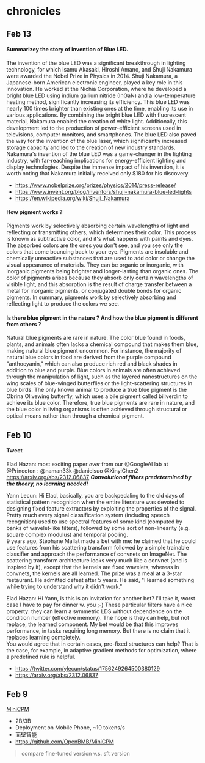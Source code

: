 # chronicles

## Feb 13

#### Summarizey the story of invention of Blue LED.

The invention of the blue LED was a significant breakthrough in lighting technology, for which Isamu Akasaki, Hiroshi Amano, and Shuji Nakamura were awarded the Nobel Prize in Physics in 2014. Shuji Nakamura, a Japanese-born American electronic engineer, played a key role in this innovation. He worked at the Nichia Corporation, where he developed a bright blue LED using indium gallium nitride (InGaN) and a low-temperature heating method, significantly increasing its efficiency. This blue LED was nearly 100 times brighter than existing ones at the time, enabling its use in various applications. By combining the bright blue LED with fluorescent material, Nakamura enabled the creation of white light. Additionally, this development led to the production of power-efficient screens used in televisions, computer monitors, and smartphones. The blue LED also paved the way for the invention of the blue laser, which significantly increased storage capacity and led to the creation of new industry standards.  Nakamura's invention of the blue LED was a game-changer in the lighting industry, with far-reaching implications for energy-efficient lighting and display technologies. Despite the immense impact of his invention, it is worth noting that Nakamura initially received only $180 for his discovery.

* https://www.nobelprize.org/prizes/physics/2014/press-release/
* https://www.invent.org/blog/inventors/shuji-nakamura-blue-led-lights
* https://en.wikipedia.org/wiki/Shuji_Nakamura

#### How pigment works ?

Pigments work by selectively absorbing certain wavelengths of light and reflecting or transmitting others, which determines their color. This process is known as subtractive color, and it's what happens with paints and dyes. The absorbed colors are the ones you don't see, and you see only the colors that come bouncing back to your eye. Pigments are insoluble and chemically unreactive substances that are used to add color or change the visual appearance of materials. They can be organic or inorganic, with inorganic pigments being brighter and longer-lasting than organic ones. The color of pigments arises because they absorb only certain wavelengths of visible light, and this absorption is the result of charge transfer between a metal for inorganic pigments, or conjugated double bonds for organic pigments. In summary, pigments work by selectively absorbing and reflecting light to produce the colors we see.

#### Is there blue pigment in the nature ? And how the blue pigment is different from others ?

Natural blue pigments are rare in nature. The color blue found in foods, plants, and animals often lacks a chemical compound that makes them blue, making natural blue pigment uncommon. For instance, the majority of natural blue colors in food are derived from the purple compound "anthocyanin," which can also produce rich red and black shades in addition to blue and purple. Blue colors in animals are often achieved through the manipulation of light, such as the layered nanostructures on the wing scales of blue-winged butterflies or the light-scattering structures in blue birds. The only known animal to produce a true blue pigment is the Obrina Olivewing butterfly, which uses a bile pigment called biliverdin to achieve its blue color. Therefore, true blue pigments are rare in nature, and the blue color in living organisms is often achieved through structural or optical means rather than through a chemical pigment.

## Feb 10

#### Tweet

Elad Hazan: 
most exciting paper *ever* from our @GoogleAI lab at @Princeton : @naman33k @danielsuo @XinyiChen2 https://arxiv.org/abs/2312.06837
***Convolutional filters predetermined by the theory, no learning needed!***

Yann Lecun:
Hi Elad, basically, you are backpedaling to the old days of statistical pattern recognition when the entire literature was devoted to designing fixed feature extractors by exploiting the properties of the signal.  
Pretty much every signal classification system (including speech recognition) used to use spectral features of some kind (computed by banks of wavelet-like filters), followed by some sort of non-linearity (e.g. square complex modulus) and temporal pooling.  
9 years ago, Stéphane Mallat made a bet with me: he claimed that he could use features from his scattering transform followed by a simple trainable classifier and approach the performance of convnets on ImageNet.
The scattering transform architecture looks very much like a convnet (and is inspired by it), except that the kernels are fixed wavelets, whereas in convnets, the kernels are all learned.
The prize was a meal at a 3-star restaurant.
He admitted defeat after 5 years.
He said, "I learned something while trying to understand why it didn't work."

Elad Hazan: 
Hi Yann, is this is an invitation for another bet? I'll take it, worst case I have to pay for dinner w. you ;-) 
These particular filters have a nice property: they can learn a symmetric LDS without dependence on the condition number (effective memory).
The hope is they can help, but not replace, the learned component. My bet would be that this improves performance, in tasks requiring long memory. But there is no claim that it replaces learning completely.  
You would agree that in certain cases, pre-fixed structures can help? That is the case, for example, in adaptive gradient methods for optimization, where a predefined rule is helpful.

* https://twitter.com/ylecun/status/1756249264500380129
* https://arxiv.org/abs/2312.06837

## Feb 9

[MiniCPM](https://huggingface.co/openbmb/MiniCPM)

* 2B/3B 
* Deployment on Mobile Phone, ~10 tokens/s
* 面壁智能
* https://github.com/OpenBMB/MiniCPM

> compare fine-tuned version v.s. sft version

